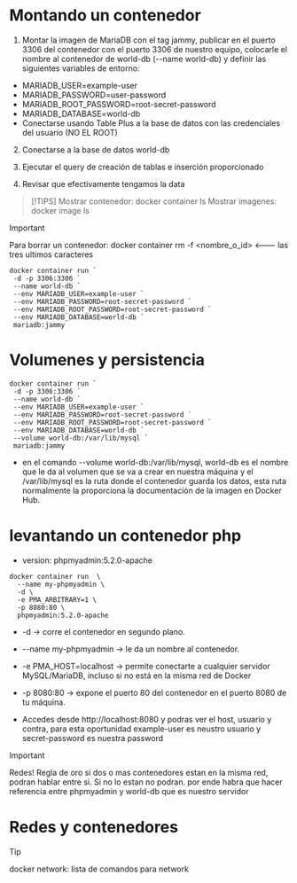 # Montando un contenedor

1. Montar la imagen de MariaDB con el tag jammy, publicar en el puerto 3306 del contenedor con el puerto 3306 de nuestro equipo, colocarle el nombre al contenedor de world-db (--name world-db) y definir las siguientes variables de entorno:

- MARIADB_USER=example-user
- MARIADB_PASSWORD=user-password
- MARIADB_ROOT_PASSWORD=root-secret-password
- MARIADB_DATABASE=world-db
- Conectarse usando Table Plus a la base de datos con las credenciales del usuario (NO EL ROOT)

2. Conectarse a la base de datos world-db

3. Ejecutar el query de creación de tablas e inserción proporcionado

4. Revisar que efectivamente tengamos la data

> [!TIPS]
> Mostrar contenedor: docker container ls
> Mostrar imagenes:  docker image ls  


> [!IMPORTANT]  
> Para borrar un contenedor: docker container rm -f <nombre_o_id> <--- las tres ultimos caracteres


```
docker container run `
 -d -p 3306:3306 `
 --name world-db `
 --env MARIADB_USER=example-user `
 --env MARIADB_PASSWORD=root-secret-password `
 --env MARIADB_ROOT_PASSWORD=root-secret-password `
 --env MARIADB_DATABASE=world-db `
 mariadb:jammy
```

# Volumenes y persistencia

```
docker container run `
 -d -p 3306:3306 `
 --name world-db `
 --env MARIADB_USER=example-user `
 --env MARIADB_PASSWORD=root-secret-password `
 --env MARIADB_ROOT_PASSWORD=root-secret-password `
 --env MARIADB_DATABASE=world-db `
 --volume world-db:/var/lib/mysql `
 mariadb:jammy
```
-  en el comando --volume world-db:/var/lib/mysql, world-db es el nombre que le da al volumen que se va a crear en nuestra máquina y el /var/lib/mysql es la ruta donde el contenedor guarda los datos, esta ruta normalmente la proporciona la documentación de la imagen en Docker Hub.



# levantando un contenedor php

- version: phpmyadmin:5.2.0-apache

```
docker container run  \
  --name my-phpmyadmin \
  -d \
  -e PMA_ARBITRARY=1 \
  -p 8080:80 \
  phpmyadmin:5.2.0-apache
```

- -d → corre el contenedor en segundo plano.

- --name my-phpmyadmin → le da un nombre al contenedor.

- -e PMA_HOST=localhost → permite conectarte a cualquier servidor MySQL/MariaDB, incluso si no está en la misma red de Docker

- -p 8080:80 → expone el puerto 80 del contenedor en el puerto 8080 de tu máquina.

- Accedes desde http://localhost:8080 y podras ver el host, usuario y contra, para esta oportunidad  example-user  es neustro usuario y  secret-password es nuestra password

> [!IMPORTANT]  
> Redes!
> Regla de oro
> si dos o mas contenedores estan en la misma red, podran hablar entre si. Si no lo estan no podran.
> por ende habra que hacer referencia entre phpmyadmin y world-db que es nuestro servidor

# Redes y contenedores

> [!TIP]
> docker network: lista de comandos para network 





